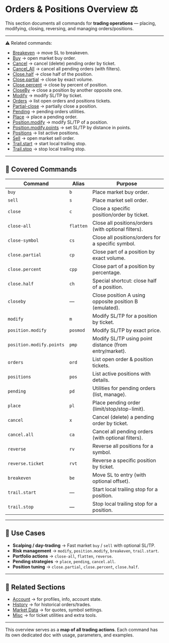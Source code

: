 # Orders & Positions Overview ⚖️

This section documents all commands for **trading operations** — placing, modifying, closing, reversing, and managing orders/positions.

---

⚠️ Related commands:

* [Breakeven](./Breakeven.md) → move SL to breakeven.
* [Buy](./Buy.md) → open market buy order.
* [Cancel](./Cancel.md) → cancel (delete) pending order by ticket.
* [Cancel\_All](./Cancel_All.md) → cancel all pending orders (with filters).
* [Close.half](./Close.half.md) → close half of the position.
* [Close.partial](./Close.partial.md) → close by exact volume.
* [Close.percent](./Close.percent.md) → close by percent of position.
* [CloseBy](./CloseBy.md) → close a position by another opposite one.
* [Modify](./Modify.md) → modify SL/TP by ticket.
* [Orders](./Orders.md) → list open orders and positions tickets.
* [Partial-close](./Partial-close.md) → partially close a position.
* [Pending](./Pending.md) → pending orders utilities.
* [Place](./Place.md) → place a pending order.
* [Position.modify](./Position.modify.md) → modify SL/TP of a position.
* [Position.modify.points](./Position.modify.points.md) → set SL/TP by distance in points.
* [Positions](./Positions.md) → list active positions.
* [Sell](./Sell.md) → open market sell order.
* [Trail.start](./Trail.start.md) → start local trailing stop.
* [Trail.stop](./Trail.stop.md) → stop local trailing stop.

---

## 📌 Covered Commands

| Command                  | Alias     | Purpose                                                |
| ------------------------ | --------- | ------------------------------------------------------ |
| `buy`                    | `b`       | Place market buy order.                                |
| `sell`                   | `s`       | Place market sell order.                               |
| `close`                  | `c`       | Close a specific position/order by ticket.             |
| `close-all`              | `flatten` | Close all positions/orders (with optional filters).    |
| `close-symbol`           | `cs`      | Close all positions/orders for a specific symbol.      |
| `close.partial`          | `cp`      | Close part of a position by exact volume.              |
| `close.percent`          | `cpp`     | Close part of a position by percentage.                |
| `close.half`             | `ch`      | Special shortcut: close half of a position.            |
| `closeby`                | —         | Close position A using opposite position B (emulated). |
| `modify`                 | `m`       | Modify SL/TP for a position by ticket.                 |
| `position.modify`        | `posmod`  | Modify SL/TP by exact price.                           |
| `position.modify.points` | `pmp`     | Modify SL/TP using point distance (from entry/market). |
| `orders`                 | `ord`     | List open order & position tickets.                    |
| `positions`              | `pos`     | List active positions with details.                    |
| `pending`                | `pd`      | Utilities for pending orders (list, manage).           |
| `place`                  | `pl`      | Place pending order (limit/stop/stop-limit).           |
| `cancel`                 | `x`       | Cancel (delete) a pending order by ticket.             |
| `cancel.all`             | `ca`      | Cancel all pending orders (with optional filters).     |
| `reverse`                | `rv`      | Reverse all positions for a symbol.                    |
| `reverse.ticket`         | `rvt`     | Reverse a specific position by ticket.                 |
| `breakeven`              | `be`      | Move SL to entry (with optional offset).               |
| `trail.start`            | —         | Start local trailing stop for a position.              |
| `trail.stop`             | —         | Stop local trailing stop for a position.               |

---

## 🎯 Use Cases

* **Scalping / day-trading** → Fast market `buy` / `sell` with optional SL/TP.
* **Risk management** → `modify`, `position.modify`, `breakeven`, `trail.start`.
* **Portfolio actions** → `close-all`, `flatten`, `reverse`.
* **Pending strategies** → `place`, `pending`, `cancel.all`.
* **Position tuning** → `close.partial`, `close.percent`, `close.half`.

---

## 🔗 Related Sections

* [Account](../Account/Account_Overview.md) → for profiles, info, account state.
* [History](../History/History_Overview.md) → for historical orders/trades.
* [Market Data](../Market_Data/Market_Data_Overview.md) → for quotes, symbol settings.
* [Misc](../Misc/Misc_Overview.md) → for ticket utilities and extra tools.

---

This overview serves as a **map of all trading actions**. Each command has its own dedicated doc with usage, parameters, and examples.
